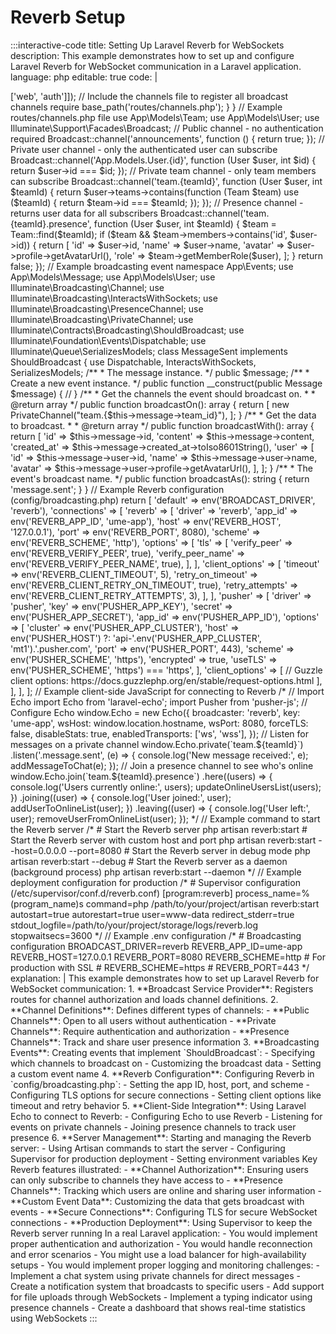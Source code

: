 # Reverb Setup

:::interactive-code
title: Setting Up Laravel Reverb for WebSockets
description: This example demonstrates how to set up and configure Laravel Reverb for WebSocket communication in a Laravel application.
language: php
editable: true
code: |
  <?php
  
  namespace App\Providers;
  
  use Illuminate\Support\Facades\Broadcast;
  use Illuminate\Support\ServiceProvider;
  
  class BroadcastServiceProvider extends ServiceProvider
  {
      /**
       * Bootstrap any application services.
       */
      public function boot(): void
      {
          // Register the routes for channel authorization
          Broadcast::routes(['middleware' => ['web', 'auth']]);
          
          // Include the channels file to register all broadcast channels
          require base_path('routes/channels.php');
      }
  }
  
  // Example routes/channels.php file
  
  use App\Models\Team;
  use App\Models\User;
  use Illuminate\Support\Facades\Broadcast;
  
  // Public channel - no authentication required
  Broadcast::channel('announcements', function () {
      return true;
  });
  
  // Private user channel - only the authenticated user can subscribe
  Broadcast::channel('App.Models.User.{id}', function (User $user, int $id) {
      return $user->id === $id;
  });
  
  // Private team channel - only team members can subscribe
  Broadcast::channel('team.{teamId}', function (User $user, int $teamId) {
      return $user->teams->contains(function (Team $team) use ($teamId) {
          return $team->id === $teamId;
      });
  });
  
  // Presence channel - returns user data for all subscribers
  Broadcast::channel('team.{teamId}.presence', function (User $user, int $teamId) {
      $team = Team::find($teamId);
      
      if ($team && $team->members->contains('id', $user->id)) {
          return [
              'id' => $user->id,
              'name' => $user->name,
              'avatar' => $user->profile->getAvatarUrl(),
              'role' => $team->getMemberRole($user),
          ];
      }
      
      return false;
  });
  
  // Example broadcasting event
  
  namespace App\Events;
  
  use App\Models\Message;
  use App\Models\User;
  use Illuminate\Broadcasting\Channel;
  use Illuminate\Broadcasting\InteractsWithSockets;
  use Illuminate\Broadcasting\PresenceChannel;
  use Illuminate\Broadcasting\PrivateChannel;
  use Illuminate\Contracts\Broadcasting\ShouldBroadcast;
  use Illuminate\Foundation\Events\Dispatchable;
  use Illuminate\Queue\SerializesModels;
  
  class MessageSent implements ShouldBroadcast
  {
      use Dispatchable, InteractsWithSockets, SerializesModels;
      
      /**
       * The message instance.
       */
      public $message;
      
      /**
       * Create a new event instance.
       */
      public function __construct(public Message $message)
      {
          //
      }
      
      /**
       * Get the channels the event should broadcast on.
       *
       * @return array<Channel>
       */
      public function broadcastOn(): array
      {
          return [
              new PrivateChannel("team.{$this->message->team_id}"),
          ];
      }
      
      /**
       * Get the data to broadcast.
       *
       * @return array<string, mixed>
       */
      public function broadcastWith(): array
      {
          return [
              'id' => $this->message->id,
              'content' => $this->message->content,
              'created_at' => $this->message->created_at->toIso8601String(),
              'user' => [
                  'id' => $this->message->user->id,
                  'name' => $this->message->user->name,
                  'avatar' => $this->message->user->profile->getAvatarUrl(),
              ],
          ];
      }
      
      /**
       * The event's broadcast name.
       */
      public function broadcastAs(): string
      {
          return 'message.sent';
      }
  }
  
  // Example Reverb configuration (config/broadcasting.php)
  
  return [
      'default' => env('BROADCAST_DRIVER', 'reverb'),
      
      'connections' => [
          'reverb' => [
              'driver' => 'reverb',
              'app_id' => env('REVERB_APP_ID', 'ume-app'),
              'host' => env('REVERB_HOST', '127.0.0.1'),
              'port' => env('REVERB_PORT', 8080),
              'scheme' => env('REVERB_SCHEME', 'http'),
              'options' => [
                  'tls' => [
                      'verify_peer' => env('REVERB_VERIFY_PEER', true),
                      'verify_peer_name' => env('REVERB_VERIFY_PEER_NAME', true),
                  ],
              ],
              'client_options' => [
                  'timeout' => env('REVERB_CLIENT_TIMEOUT', 5),
                  'retry_on_timeout' => env('REVERB_CLIENT_RETRY_ON_TIMEOUT', true),
                  'retry_attempts' => env('REVERB_CLIENT_RETRY_ATTEMPTS', 3),
              ],
          ],
          
          'pusher' => [
              'driver' => 'pusher',
              'key' => env('PUSHER_APP_KEY'),
              'secret' => env('PUSHER_APP_SECRET'),
              'app_id' => env('PUSHER_APP_ID'),
              'options' => [
                  'cluster' => env('PUSHER_APP_CLUSTER'),
                  'host' => env('PUSHER_HOST') ?: 'api-'.env('PUSHER_APP_CLUSTER', 'mt1').'.pusher.com',
                  'port' => env('PUSHER_PORT', 443),
                  'scheme' => env('PUSHER_SCHEME', 'https'),
                  'encrypted' => true,
                  'useTLS' => env('PUSHER_SCHEME', 'https') === 'https',
              ],
              'client_options' => [
                  // Guzzle client options: https://docs.guzzlephp.org/en/stable/request-options.html
              ],
          ],
      ],
  ];
  
  // Example client-side JavaScript for connecting to Reverb
  
  /*
  // Import Echo
  import Echo from 'laravel-echo';
  import Pusher from 'pusher-js';
  
  // Configure Echo
  window.Echo = new Echo({
      broadcaster: 'reverb',
      key: 'ume-app',
      wsHost: window.location.hostname,
      wsPort: 8080,
      forceTLS: false,
      disableStats: true,
      enabledTransports: ['ws', 'wss'],
  });
  
  // Listen for messages on a private channel
  window.Echo.private(`team.${teamId}`)
      .listen('.message.sent', (e) => {
          console.log('New message received:', e);
          addMessageToChat(e);
      });
  
  // Join a presence channel to see who's online
  window.Echo.join(`team.${teamId}.presence`)
      .here((users) => {
          console.log('Users currently online:', users);
          updateOnlineUsersList(users);
      })
      .joining((user) => {
          console.log('User joined:', user);
          addUserToOnlineList(user);
      })
      .leaving((user) => {
          console.log('User left:', user);
          removeUserFromOnlineList(user);
      });
  */
  
  // Example command to start the Reverb server
  
  /*
  # Start the Reverb server
  php artisan reverb:start
  
  # Start the Reverb server with custom host and port
  php artisan reverb:start --host=0.0.0.0 --port=8080
  
  # Start the Reverb server in debug mode
  php artisan reverb:start --debug
  
  # Start the Reverb server as a daemon (background process)
  php artisan reverb:start --daemon
  */
  
  // Example deployment configuration for production
  
  /*
  # Supervisor configuration (/etc/supervisor/conf.d/reverb.conf)
  [program:reverb]
  process_name=%(program_name)s
  command=php /path/to/your/project/artisan reverb:start
  autostart=true
  autorestart=true
  user=www-data
  redirect_stderr=true
  stdout_logfile=/path/to/your/project/storage/logs/reverb.log
  stopwaitsecs=3600
  */
  
  // Example .env configuration
  
  /*
  # Broadcasting configuration
  BROADCAST_DRIVER=reverb
  REVERB_APP_ID=ume-app
  REVERB_HOST=127.0.0.1
  REVERB_PORT=8080
  REVERB_SCHEME=http
  
  # For production with SSL
  # REVERB_SCHEME=https
  # REVERB_PORT=443
  */
explanation: |
  This example demonstrates how to set up Laravel Reverb for WebSocket communication:
  
  1. **Broadcast Service Provider**: Registers routes for channel authorization and loads channel definitions.
  
  2. **Channel Definitions**: Defines different types of channels:
     - **Public Channels**: Open to all users without authentication
     - **Private Channels**: Require authentication and authorization
     - **Presence Channels**: Track and share user presence information
  
  3. **Broadcasting Events**: Creating events that implement `ShouldBroadcast`:
     - Specifying which channels to broadcast on
     - Customizing the broadcast data
     - Setting a custom event name
  
  4. **Reverb Configuration**: Configuring Reverb in `config/broadcasting.php`:
     - Setting the app ID, host, port, and scheme
     - Configuring TLS options for secure connections
     - Setting client options like timeout and retry behavior
  
  5. **Client-Side Integration**: Using Laravel Echo to connect to Reverb:
     - Configuring Echo to use Reverb
     - Listening for events on private channels
     - Joining presence channels to track user presence
  
  6. **Server Management**: Starting and managing the Reverb server:
     - Using Artisan commands to start the server
     - Configuring Supervisor for production deployment
     - Setting environment variables
  
  Key Reverb features illustrated:
  
  - **Channel Authorization**: Ensuring users can only subscribe to channels they have access to
  - **Presence Channels**: Tracking which users are online and sharing user information
  - **Custom Event Data**: Customizing the data that gets broadcast with events
  - **Secure Connections**: Configuring TLS for secure WebSocket connections
  - **Production Deployment**: Using Supervisor to keep the Reverb server running
  
  In a real Laravel application:
  - You would implement proper authentication and authorization
  - You would handle reconnection and error scenarios
  - You might use a load balancer for high-availability setups
  - You would implement proper logging and monitoring
challenges:
  - Implement a chat system using private channels for direct messages
  - Create a notification system that broadcasts to specific users
  - Add support for file uploads through WebSockets
  - Implement a typing indicator using presence channels
  - Create a dashboard that shows real-time statistics using WebSockets
:::
